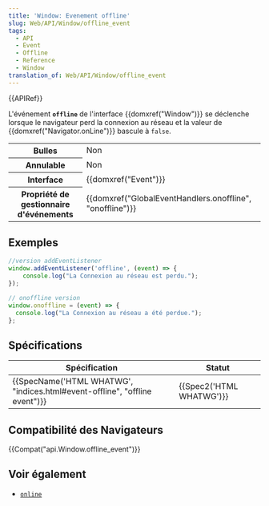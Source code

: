 ```yaml
---
title: 'Window: Evenement offline'
slug: Web/API/Window/offline_event
tags:
  - API
  - Event
  - Offline
  - Reference
  - Window
translation_of: Web/API/Window/offline_event
---
```

{{APIRef}}

L'événement **`offline`** de l'interface {{domxref("Window")}} se déclenche lorsque le navigateur perd la connexion au réseau et la valeur de {{domxref("Navigator.onLine")}} bascule à `false`.

<table class="properties">
  <tbody>
    <tr>
      <th scope="row">Bulles</th>
      <td>Non</td>
    </tr>
    <tr>
      <th scope="row">Annulable</th>
      <td>Non</td>
    </tr>
    <tr>
      <th scope="row">Interface</th>
      <td>{{domxref("Event")}}</td>
    </tr>
    <tr>
      <th scope="row">Propriété de gestionnaire d'événements</th>
      <td>
        {{domxref("GlobalEventHandlers.onoffline", "onoffline")}}
      </td>
    </tr>
  </tbody>
</table>

## Exemples

```js
//version addEventListener
window.addEventListener('offline', (event) => {
    console.log("La Connexion au réseau est perdu.");
});

// onoffline version
window.onoffline = (event) => {
  console.log("La Connexion au réseau a été perdue.");
};
```

## Spécifications

| Spécification                                                                                        | Statut                           |
| ---------------------------------------------------------------------------------------------------- | -------------------------------- |
| {{SpecName('HTML WHATWG', "indices.html#event-offline", "offline event")}} | {{Spec2('HTML WHATWG')}} |

## Compatibilité des Navigateurs

{{Compat("api.Window.offline_event")}}

## Voir également

- [`online`](/en-US/docs/Web/API/Window/online_event)
